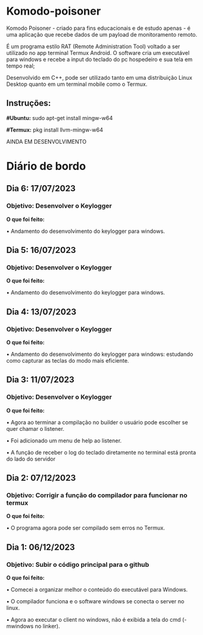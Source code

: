 # Komodo-poisoner
Komodo Poisoner - criado para fins educacionais e de estudo apenas - é uma aplicação que recebe dados de um payload de monitoramento remoto. 

É um programa estilo RAT (Remote Administration Tool) voltado  a ser utilizado no app terminal Termux Android. 
O software cria um executável para windows e recebe a input do teclado do pc hospedeiro e sua tela em tempo real; 

Desenvolvido em C++, pode ser utilizado tanto em uma distribuição Linux Desktop quanto em um terminal mobile como o Termux.

## Instruções:
**#Ubuntu:** sudo apt-get install mingw-w64 

**#Termux:** pkg install llvm-mingw-w64

AINDA EM DESENVOLVIMENTO

# Diário de bordo
## Dia 6: 17/07/2023
### Objetivo: Desenvolver o Keylogger
**O que foi feito:**

• Andamento do desenvolvimento do keylogger para windows.

## Dia 5: 16/07/2023
### Objetivo: Desenvolver o Keylogger
**O que foi feito:**

• Andamento do desenvolvimento do keylogger para windows.

## Dia 4: 13/07/2023
### Objetivo: Desenvolver o Keylogger
**O que foi feito:**

• Andamento do desenvolvimento do keylogger para windows: estudando como capturar as teclas do modo mais eficiente.

## Dia 3: 11/07/2023
### Objetivo: Desenvolver o Keylogger
**O que foi feito:**

•	Agora ao terminar a compilação no builder o usuário pode escolher se quer chamar o listener.

•	Foi adicionado um menu de help ao listener.

•	A função de receber o log do teclado diretamente no terminal está pronta do lado do servidor

## Dia 2: 07/12/2023
### Objetivo: Corrigir a função do compilador para funcionar no termux
**O que foi feito:**

•	O programa agora pode ser compilado sem erros no Termux.

## Dia 1: 06/12/2023
### Objetivo: Subir o código principal para o github
**O que foi feito:**

•	Comecei a organizar melhor o conteúdo do executável para Windows.

•	O compilador funciona e o software windows se conecta o server no linux.

• Agora ao executar o client no windows, não é exibida a tela do cmd (-mwindows no linker).
